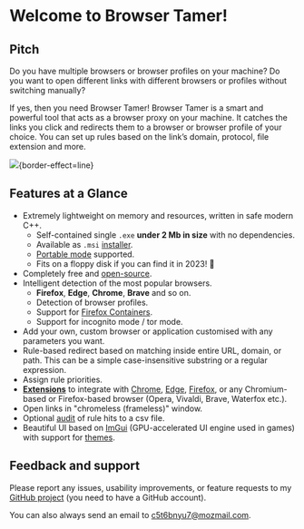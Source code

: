 # Welcome to Browser Tamer!

## Pitch
Do you have multiple browsers or browser profiles on your machine? Do you want to open different links with different browsers or profiles without switching manually?

If yes, then you need Browser Tamer! Browser Tamer is a smart and powerful tool that acts as a browser proxy on your machine. It catches the links you click and redirects them to a browser or browser profile of your choice. You can set up rules based on the link’s domain, protocol, file extension and more.

![](one.png){border-effect=line}

## Features at a Glance

- Extremely lightweight on memory and resources, written in safe modern C++.
    - Self-contained single `.exe` **under 2 Mb in size** with no dependencies.
    - Available as `.msi` [installer](Installing.md).
    - [Portable mode](Installing.md) supported.
    - Fits on a floppy disk if you can find it in 2023! 💾
- Completely free and [open-source](https://github.com/aloneguid/bt).
- Intelligent detection of the most popular browsers.
    - **Firefox**, **Edge**, **Chrome**, **Brave** and so on.
    - Detection of browser profiles.
    - Support for [Firefox Containers](Installing.md).
    - Support for incognito mode / tor mode.
- Add your own, custom browser or application customised with any parameters you want.
- Rule-based redirect based on matching inside entire URL, domain, or path. This can be a simple case-insensitive substring or a regular expression.
- Assign rule priorities.
- **[Extensions](Installing.md)** to integrate with [Chrome](https://chrome.google.com/webstore/detail/browser-tamer/oggcljknmiiomjekepdoindjcpnpglnd), [Edge](https://microsoftedge.microsoft.com/addons/detail/browser-tamer/gofjagaghddmjloaecpnldjmjlplicin), [Firefox](https://addons.mozilla.org/en-GB/firefox/addon/browser-tamer/), or any Chromium-based or Firefox-based browser (Opera, Vivaldi, Brave, Waterfox etc.).
- Open links in "chromeless (frameless)" window.
- Optional [audit](https://www.aloneguid.uk/posts/2023/07/bt-log-to-file/) of rule hits to a csv file.
- Beautiful UI based on [ImGui](https://github.com/ocornut/imgui) (GPU-accelerated UI engine used in games) with support for [themes](Installing.md).

## Feedback and support
Please report any issues, usability improvements, or feature requests to my 
<a href="https://github.com/aloneguid/bt">GitHub project</a> (you need to have a GitHub account).

You can also always send an email to [c5t6bnyu7@mozmail.com](mailto:c5t6bnyu7@mozmail.com).
